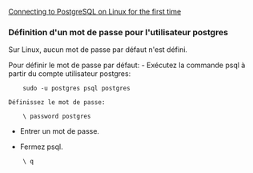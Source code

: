 [Connecting to PostgreSQL on Linux for the first time](https://docs.boundlessgeo.com/suite/1.1.1/dataadmin/pgGettingStarted/firstconnect.html)

 
 ### Définition d'un mot de passe pour l'utilisateur postgres

Sur Linux, aucun mot de passe par défaut n'est défini.

Pour définir le mot de passe par défaut:
    - Exécutez la commande psql à partir du compte utilisateur postgres:
```
    sudo -u postgres psql postgres
```
    Définissez le mot de passe:
```
    \ password postgres
```
  - Entrer un mot de passe.

  - Fermez psql.
```
    \ q
```
